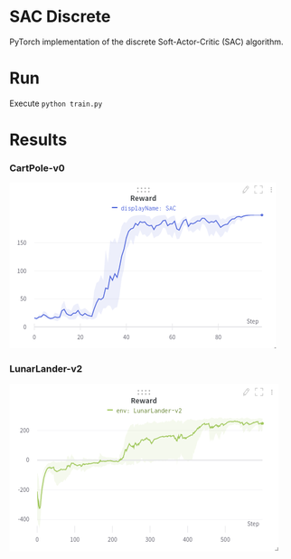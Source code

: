 # SAC Discrete

PyTorch implementation of the discrete Soft-Actor-Critic (SAC) algorithm.

# Run 
Execute `python train.py`

# Results 
### CartPole-v0
![alt_text](imgs/SAC_discrete_CP.png)

### LunarLander-v2
![alt_text](imgs/SAC_discrete_LL.png)

